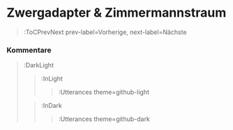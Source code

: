 <style>.container {padding-top: 96px !important;}</style>


# Zwergadapter & Zimmermannstraum

> :ToCPrevNext prev-label=Vorherige, next-label=Nächste

### Kommentare

> :DarkLight
> > :InLight
> >
> > > :Utterances theme=github-light
>
> > :InDark
> >
> > > :Utterances theme=github-dark